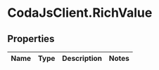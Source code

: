 # CodaJsClient.RichValue

## Properties
Name | Type | Description | Notes
------------ | ------------- | ------------- | -------------
